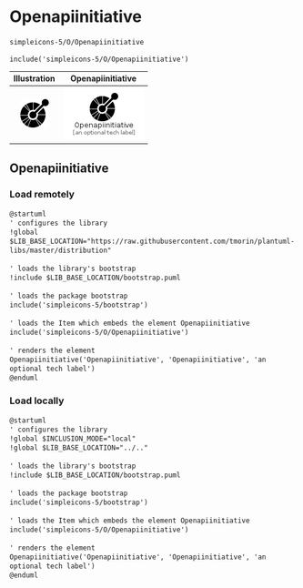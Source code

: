 # Openapiinitiative


```text
simpleicons-5/O/Openapiinitiative
```

```text
include('simpleicons-5/O/Openapiinitiative')
```



| Illustration | Openapiinitiative |
| :---: | :---: |
| ![illustration for Illustration](../../simpleicons-5/O/Openapiinitiative.png) | ![illustration for Openapiinitiative](../../simpleicons-5/O/Openapiinitiative.Local.png) |




## Openapiinitiative

### Load remotely
```plantuml
@startuml
' configures the library
!global $LIB_BASE_LOCATION="https://raw.githubusercontent.com/tmorin/plantuml-libs/master/distribution"

' loads the library's bootstrap
!include $LIB_BASE_LOCATION/bootstrap.puml

' loads the package bootstrap
include('simpleicons-5/bootstrap')

' loads the Item which embeds the element Openapiinitiative
include('simpleicons-5/O/Openapiinitiative')

' renders the element
Openapiinitiative('Openapiinitiative', 'Openapiinitiative', 'an optional tech label')
@enduml
```

### Load locally
```plantuml
@startuml
' configures the library
!global $INCLUSION_MODE="local"
!global $LIB_BASE_LOCATION="../.."

' loads the library's bootstrap
!include $LIB_BASE_LOCATION/bootstrap.puml

' loads the package bootstrap
include('simpleicons-5/bootstrap')

' loads the Item which embeds the element Openapiinitiative
include('simpleicons-5/O/Openapiinitiative')

' renders the element
Openapiinitiative('Openapiinitiative', 'Openapiinitiative', 'an optional tech label')
@enduml
```

